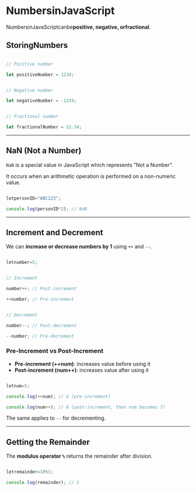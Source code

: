 # NumbersinJavaScript


NumbersinJavaScriptcanbe**positive, negative, orfractional**.


## StoringNumbers


```javascript

// Positive number

let positiveNumber = 1234;


// Negative number

let negativeNumber = -1234;


// Fractional number

let fractionalNumber = 12.34;

````

---

## NaN (Not a Number)

`NaN` is a special value in JavaScript which represents "Not a Number".

It occurs when an arithmetic operation is performed on a non-numeric value.

```javascript

letpersonID="ABC123";

console.log(personID*2); // NaN

```

---

## Increment and Decrement

We can **increase or decrease numbers by 1** using `++` and `--`.

```javascript

letnumber=5;


// Increment

number++; // Post-increment

++number; // Pre-increment


// Decrement

number--; // Post-decrement

--number; // Pre-decrement

```

### Pre-Increment vs Post-Increment

* **Pre-increment (++num)**: increases value before using it
* **Post-increment (num++)**: increases value after using it

```javascript

letnum=5;

console.log(++num); // 6 (pre-increment)

console.log(num++); // 6 (post-increment, then num becomes 7)

```

The same applies to `--` for decrementing.

---

## Getting the Remainder

The **modulus operator `%`** returns the remainder after division.

```javascript

letremainder=10%3;

console.log(remainder); // 1

```
